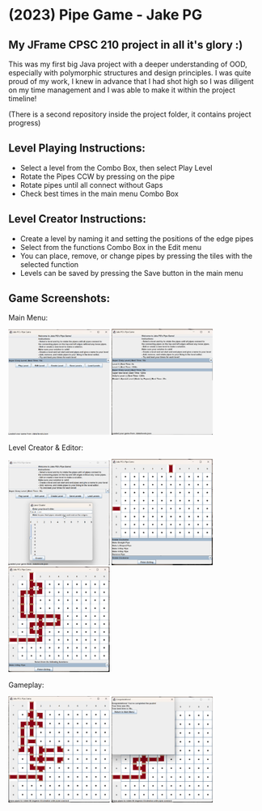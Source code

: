 # (2023) Pipe Game - Jake PG
## My JFrame CPSC 210 project in all it's glory :) 

This was my first big Java project with a deeper understanding of OOD, especially with polymorphic structures and design principles.
I was quite proud of my work, I knew in advance that I had shot high so I was diligent on my time management and I was able to make it within the project timeline!

(There is a second repository inside the project folder, it contains project progress)

## Level Playing Instructions:
- Select a level from the Combo Box, then select Play Level
- Rotate the Pipes CCW by pressing on the pipe
- Rotate pipes until all connect without Gaps
- Check best times in the main menu Combo Box

## Level Creator Instructions:
- Create a level by naming it and setting the positions of the edge pipes
- Select from the functions Combo Box in the Edit menu
- You can place, remove, or change pipes by pressing the tiles with the selected function
- Levels can be saved by pressing the Save button in the main menu

## Game Screenshots:

Main Menu:
<p float="left">
  <img src="https://github.com/JakePG7/pipeGame/blob/main/Pipe%20Screenshots/TitleScreen.png" width="200" />
  <img src="https://github.com/JakePG7/pipeGame/blob/main/Pipe%20Screenshots/TitleScreenSelect.png" width="200" />
</p>
Level Creator & Editor:
<p float="left">
  <img src="https://github.com/JakePG7/pipeGame/blob/main/Pipe%20Screenshots/CreateLevel.png" width="200" />
   <img src="https://github.com/JakePG7/pipeGame/blob/main/Pipe%20Screenshots/LevelEditorSelect.png" width="200" />
  <img src="https://github.com/JakePG7/pipeGame/blob/main/Pipe%20Screenshots/LevelEditorFinished.png" width="200" />
  </p>
Gameplay:
<p float="left">
  <img src="https://github.com/JakePG7/pipeGame/blob/main/Pipe%20Screenshots/Gameplay.png" width="200" />
  <img src="https://github.com/JakePG7/pipeGame/blob/main/Pipe%20Screenshots/FinishedLevel.png" width="200" />
</p>

